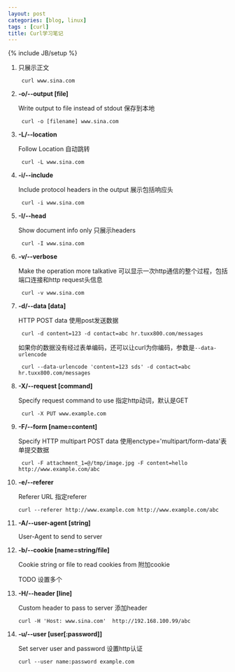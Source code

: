 ```yaml
---
layout: post
categories: [blog, linux]
tags : [curl]
title: Curl学习笔记
---
```

{% include JB/setup %}

1. 只展示正文

        curl www.sina.com

2. **-o/--output [file]**

   Write output to file instead of stdout 保存到本地

        curl -o [filename] www.sina.com

3. **-L/--location**

   Follow Location 自动跳转

        curl -L www.sina.com

4. **-i/--include**

   Include protocol headers in the output 展示包括响应头

        curl -i www.sina.com

5. **-I/--head**       

   Show document info only 只展示headers

        curl -I www.sina.com

6. **-v/--verbose** 

   Make the operation more talkative 可以显示一次http通信的整个过程，包括端口连接和http request头信息

        curl -v www.sina.com

7. **-d/--data [data]**

   HTTP POST data 使用post发送数据

        curl -d content=123 -d contact=abc hr.tuxx800.com/messages

   如果你的数据没有经过表单编码，还可以让curl为你编码，参数是`--data-urlencode`

        curl --data-urlencode 'content=123 sds' -d contact=abc hr.tuxx800.com/messages 

8. **-X/--request [command]** 

   Specify request command to use 指定http动词，默认是GET

        curl -X PUT www.example.com   

9. **-F/--form [name=content]**

   Specify HTTP multipart POST data 使用enctype='multipart/form-data'表单提交数据

        curl -F attachment_1=@/tmp/image.jpg -F content=hello http://www.example.com/abc

10. **-e/--referer**

    Referer URL 指定referer

        curl --referer http://www.example.com http://www.example.com/abc

11. **-A/--user-agent [string]**

    User-Agent to send to server        

12. **-b/--cookie [name=string/file]**
 
    Cookie string or file to read cookies from 附加cookie

     TODO 设置多个

13. **-H/--header [line]**

    Custom header to pass to server 添加header

        curl -H 'Host: www.sina.com'  http://192.168.100.99/abc

14. **-u/--user [user[:password]]**

    Set server user and password 设置http认证

        curl --user name:password example.com
